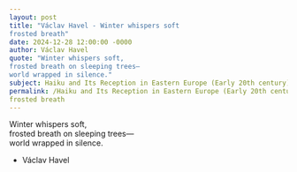 ```yaml
---
layout: post
title: "Václav Havel - Winter whispers soft  
frosted breath"
date: 2024-12-28 12:00:00 -0000
author: Václav Havel
quote: "Winter whispers soft,  
frosted breath on sleeping trees—  
world wrapped in silence."
subject: Haiku and Its Reception in Eastern Europe (Early 20th century)
permalink: /Haiku and Its Reception in Eastern Europe (Early 20th century)/Václav Havel/Václav Havel - Winter whispers soft  
frosted breath
---
```


Winter whispers soft,  
frosted breath on sleeping trees—  
world wrapped in silence.

- Václav Havel
